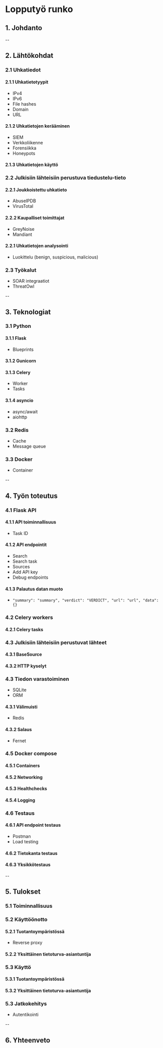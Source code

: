 # Lopputyö runko

## 1. Johdanto

--
## 2. Lähtökohdat

### 2.1 Uhkatiedot
#### 2.1.1 Uhkatietotyypit
- IPv4
- IPv6
- File hashes
- Domain
- URL
#### 2.1.2 Uhkatietojen kerääminen
- SIEM
- Verkkoliikenne
- Forensiikka
- Honeypots
#### 2.1.3 Uhkatietojen käyttö

### 2.2 Julkisiin lähteisiin perustuva tiedustelu-tieto
#### 2.2.1 Joukkoistettu uhkatieto
- AbuseIPDB
- VirusTotal
#### 2.2.2 Kaupalliset toimittajat
- GreyNoise
- Mandiant
#### 2.2.1 Uhkatietojen analysointi
- Luokittelu (benign, suspicious, malicious)

### 2.3 Työkalut
- SOAR integraatiot
- ThreatOwl

--
## 3. Teknologiat

### 3.1 Python
#### 3.1.1 Flask
- Blueprints
#### 3.1.2 Gunicorn
#### 3.1.3 Celery
- Worker
- Tasks
#### 3.1.4 asyncio
- async/await
- aiohttp

### 3.2 Redis
- Cache
- Message queue

### 3.3 Docker
- Container

--
## 4. Työn toteutus

### 4.1 Flask API
#### 4.1.1 API toiminnallisuus
- Task ID
#### 4.1.2 API endpointit
- Search
- Search task
- Sources
- Add API key
- Debug endpoints
#### 4.1.3 Palautus datan muoto
- `"summary": "summary", "verdict": "VERDICT", "url": "url", "data": {}`

### 4.2 Celery workers
#### 4.2.1 Celery tasks

### 4.3 Julkisiin lähteisiin perustuvat lähteet
#### 4.3.1 BaseSource
#### 4.3.2 HTTP kyselyt

### 4.3 Tiedon varastoiminen
- SQLite
- ORM
#### 4.3.1 Välimuisti
- Redis
#### 4.3.2 Salaus
- Fernet

### 4.5 Docker compose
#### 4.5.1 Containers
#### 4.5.2 Networking
#### 4.5.3 Healthchecks
#### 4.5.4 Logging

### 4.6 Testaus
#### 4.6.1 API endpoint testaus
- Postman
- Load testing
#### 4.6.2 Tietokanta testaus
#### 4.6.3 Yksikkötestaus

--
## 5. Tulokset

### 5.1 Toiminnallisuus

### 5.2 Käyttöönotto
#### 5.2.1 Tuotantoympäristössä
- Reverse proxy
#### 5.2.2 Yksittäinen tietoturva-asiantuntija

### 5.3 Käyttö
#### 5.3.1 Tuotantoympäristössä
#### 5.3.2 Yksittäinen tietoturva-asiantuntija

### 5.3 Jatkokehitys
- Autentikointi

--
## 6. Yhteenveto